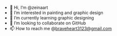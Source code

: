 - 👋 Hi, I’m @zeinaart
- 👀 I’m interested in painting and graphic design 
- 🌱 I’m currently learning graphic designing 
- 💞️ I’m looking to collaborate on GitHub 
- 📫 How to reach me @braveheart3123@gmail.com

<!---
zeinaart/zeinaart is a ✨ special ✨ repository because its `README.md` (this file) appears on your GitHub profile.
You can click the Preview link to take a look at your changes.
--->

